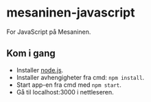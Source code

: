 # mesaninen-javascript

For JavaScript på Mesaninen.

## Kom i gang

- Installer [node.js](http://nodejs.org).
- Installer avhengigheter fra cmd: `npm install`.
- Start app-en fra cmd med `npm start`.
- Gå til localhost:3000 i nettleseren.
